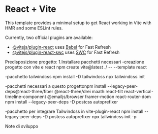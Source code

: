 # React + Vite

This template provides a minimal setup to get React working in Vite with HMR and some ESLint rules.

Currently, two official plugins are available:

- [@vitejs/plugin-react](https://github.com/vitejs/vite-plugin-react/blob/main/packages/plugin-react/README.md) uses [Babel](https://babeljs.io/) for Fast Refresh
- [@vitejs/plugin-react-swc](https://github.com/vitejs/vite-plugin-react-swc) uses [SWC](https://swc.rs/) for Fast Refresh

Predisposizione progetto:
1.Installare pacchetti necessari
-creazione progetto con vite e react
npm create vite@latest ./ -- --template react

-pacchetto tailwindcss
npm install -D tailwindcss
npx tailwindcss init

-pacchetti necessari a questo progettonpm install --legacy-peer-deps@react-three/fiber @react-three/drei maath react-tilt react-vertical-timeline-component @emailjs/browser framer-motion react-router-dom
npm install --legacy-peer-deps -D postcss autoprefixer

-pacchetto per integrare Tailwindcss in vite-plugin-react
npm install --legacy-peer-deps -D postcss autoprefixer
npx tailwindcss init -p

Note di sviluppo
